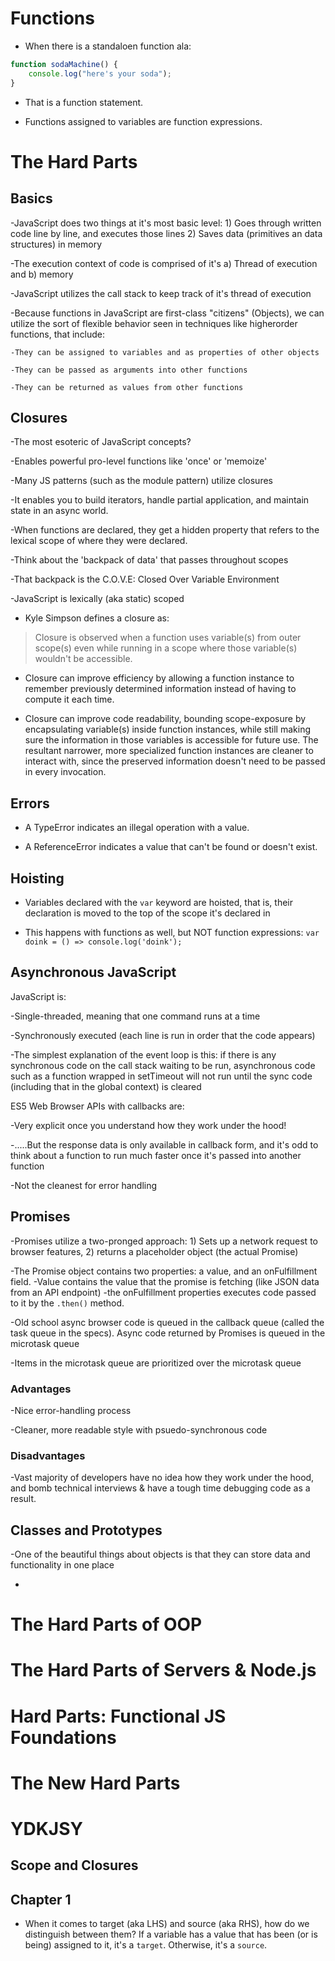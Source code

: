 # Functions

- When there is a standaloen function ala:

```javascript
function sodaMachine() {
    console.log("here's your soda");
}
```
- That is a function statement. 

- Functions assigned to variables are function expressions.


# The Hard Parts

## Basics

-JavaScript does two things at it's most basic level:
    1) Goes through written code line by line, and executes those lines
    2) Saves data (primitives an data structures) in memory

-The execution context of code is comprised of it's a) Thread of execution and b) memory

-JavaScript utilizes the call stack to keep track of it's thread of execution

-Because functions in JavaScript are first-class "citizens" (Objects), we can utilize the sort of flexible
behavior seen in techniques like higherorder functions, that include:

    -They can be assigned to variables and as properties of other objects

    -They can be passed as arguments into other functions

    -They can be returned as values from other functions

## Closures

-The most esoteric of JavaScript concepts?

-Enables powerful pro-level functions like 'once' or 'memoize'

-Many JS patterns (such as the module pattern) utilize closures

-It enables you to build iterators, handle partial application, and maintain state in an async world.

-When functions are declared, they get a hidden property that refers to the lexical scope of where they were declared.

-Think about the 'backpack of data' that passes throughout scopes

-That backpack is the C.O.V.E: Closed Over Variable Environment

-JavaScript is lexically (aka static) scoped

- Kyle Simpson defines a closure as:

> Closure is observed when a function uses variable(s) from outer scope(s) even while running in a scope where 
> those variable(s) wouldn't be accessible.

- Closure can improve efficiency by allowing a function instance to remember previously determined information instead of having to compute it each time.

- Closure can improve code readability, bounding scope-exposure by encapsulating variable(s) inside function instances, while still making sure the information in those variables is accessible for future use. The resultant narrower, more specialized function instances are cleaner to interact with, since the preserved information doesn't need to be passed in every invocation.

## Errors

- A TypeError indicates an illegal operation with a value.

- A ReferenceError indicates a value that can't be found or doesn't exist.

## Hoisting

- Variables declared with the `var` keyword are hoisted, that is, their declaration is moved to the top of the scope it's declared in

- This happens with functions as well, but NOT function expressions: `var doink = () => console.log('doink');`

## Asynchronous JavaScript

JavaScript is:

-Single-threaded, meaning that one command runs at a time

-Synchronously executed (each line is run in order that the code appears)

-The simplest explanation of the event loop is this: if there is any synchronous code on the call stack waiting to be run, 
asynchronous code such as a function wrapped in setTimeout will not run until the sync code (including that in the global context) is cleared

ES5 Web Browser APIs with callbacks are: 

-Very explicit once you understand how they work under the hood!

-.....But the response data is only available in callback form, and it's odd to think about a function to run much faster once it's passed into another function

-Not the cleanest for error handling

## Promises

-Promises utilize a two-pronged approach: 1) Sets up a network request to browser features, 2) returns a placeholder object (the actual Promise)

-The Promise object contains two properties: a value, and an onFulfillment field.
    -Value contains the value that the promise is fetching (like JSON data from an API endpoint)
    -the onFulfillment properties executes code passed to it by the `.then()` method.

-Old school async browser code is queued in the callback queue (called the task queue in the specs). Async code returned by Promises is queued in
the microtask queue

-Items in the microtask queue are prioritized over the microtask queue

### Advantages

-Nice error-handling process

-Cleaner, more readable style with psuedo-synchronous code

### Disadvantages

-Vast majority of developers have no idea how they work under the hood, and bomb technical interviews & have a tough time debugging code as a result.

## Classes and Prototypes

-One of the beautiful things about objects is that they can store data and functionality in one place

-

# The Hard Parts of OOP

# The Hard Parts of Servers & Node.js

# Hard Parts: Functional JS Foundations

# The New Hard Parts

# YDKJSY

## Scope and Closures

## Chapter 1

- When it comes to target (aka LHS) and source (aka RHS), how do we distinguish between them? If a variable has a 
  value that has been (or is being) assigned to it, it's a `target`. Otherwise, it's a `source`.







